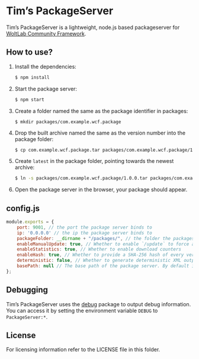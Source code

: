 Tim’s PackageServer
===================

Tim’s PackageServer is a lightweight, node.js based packageserver for [WoltLab Community Framework](https://github.com/WoltLab/WCF).

How to use?
-----------

1. Install the dependencies:

    ```sh
    $ npm install
    ```

2. Start the package server:

    ```sh
    $ npm start
    ```
    
3. Create a folder named the same as the package identifier in packages:

    ```
    $ mkdir packages/com.example.wcf.package
    ```

4. Drop the built archive named the same as the version number into the package folder:

    ```sh
    $ cp com.example.wcf.package.tar packages/com.example.wcf.package/1.0.0.tar
    ```

5. Create `latest` in the package folder, pointing towards the newest archive:

    ```sh
    $ ln -s packages/com.example.wcf.package/1.0.0.tar packages/com.example.wcf.package/latest
    ```

6. Open the package server in the browser, your package should appear.

config.js
---------

```js
module.exports = {
    port: 9001, // the port the package server binds to
    ip: '0.0.0.0' // the ip the package server binds to
    packageFolder: __dirname + "/packages/", // the folder the packages are searched in
    enableManualUpdate: true, // Whether to enable `/update` to force an update of the package list
    enableStatistics: true, // Whether to enable download counters
    enableHash: true, // Whether to provide a SHA-256 hash of every version
    deterministic: false, // Whether to generate deterministic XML output
    basePath: null // The base path of the package server. By default it takes the host supplied within the request. Change if you are using a reverse proxy
};
```
Debugging
---------

Tim’s PackageServer uses the [debug](https://github.com/visionmedia/debug) package to output
debug information. You can access it by setting the environment variable `DEBUG` to `PackageServer:*`.

License
-------

For licensing information refer to the LICENSE file in this folder.
